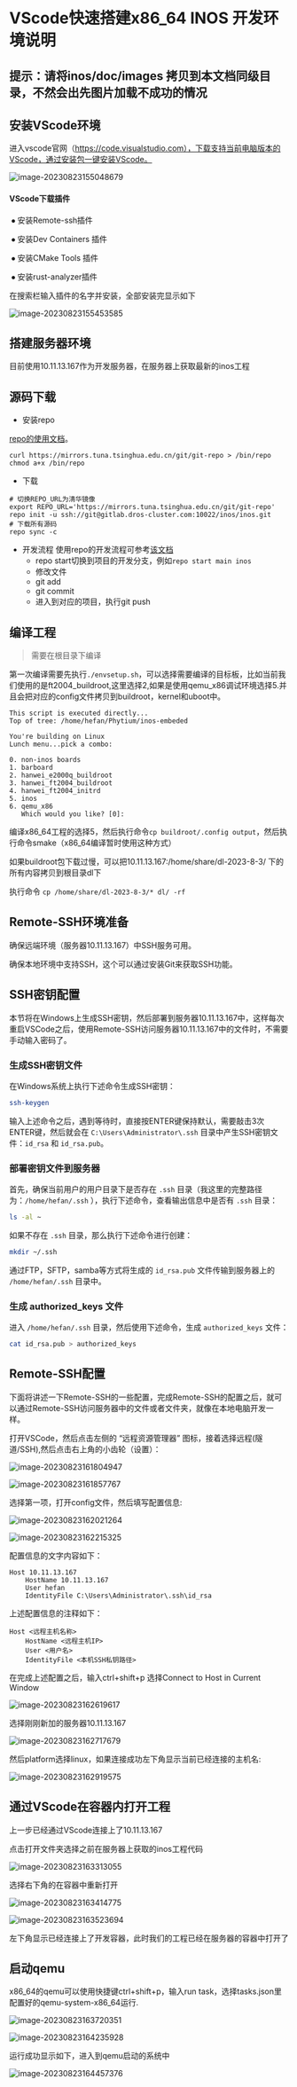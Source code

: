 # VScode快速搭建x86_64 INOS 开发环境说明

## 提示：请将inos/doc/images 拷贝到本文档同级目录，不然会出先图片加载不成功的情况

## 安装VScode环境

进入vscode官网（https://code.visualstudio.com），下载支持当前电脑版本的VScode，通过安装包一键安装VScode。

![image-20230823155048679](images/image-20230823155048679.png)

#### VScode下载插件

​	⦁ 安装Remote-ssh插件 

​	⦁ 安装Dev Containers 插件

​	⦁ 安装CMake Tools 插件

​	⦁ 安装rust-analyzer插件 

在搜索栏输入插件的名字并安装，全部安装完显示如下

![image-20230823155453585](images/image-20230823155453585.png)

## 搭建服务器环境

目前使用10.11.13.167作为开发服务器，在服务器上获取最新的inos工程

## 源码下载

- 安装repo

[repo的使用文档](https://source.android.com/docs/setup/create/repo?hl=zh-cn)。

```plaintext
curl https://mirrors.tuna.tsinghua.edu.cn/git/git-repo > /bin/repo
chmod a+x /bin/repo
```



- 下载

```plaintext
# 切换REPO_URL为清华镜像
export REPO_URL='https://mirrors.tuna.tsinghua.edu.cn/git/git-repo'
repo init -u ssh://git@gitlab.dros-cluster.com:10022/inos/inos.git
# 下载所有源码
repo sync -c
```



- 开发流程 使用repo的开发流程可参考[该文档](https://source.android.com/docs/setup/create/coding-tasks?hl=zh-cn)
  - repo start切换到项目的开发分支，例如`repo start main inos`
  - 修改文件
  - git add
  - git commit
  - 进入到对应的项目，执行git push

## 编译工程

> 需要在根目录下编译

第一次编译需要先执行`./envsetup.sh`，可以选择需要编译的目标板，比如当前我们使用的是ft2004_buildroot,这里选择2,如果是使用qemu_x86调试环境选择5.并且会把对应的config文件拷贝到buildroot，kernel和uboot中。

```plaintext
This script is executed directly...
Top of tree: /home/hefan/Phytium/inos-embeded

You're building on Linux
Lunch menu...pick a combo:

0. non-inos boards
1. barboard
2. hanwei_e2000q_buildroot
3. hanwei_ft2004_buildroot
4. hanwei_ft2004_initrd
5. inos
6. qemu_x86
   Which would you like? [0]:
```

编译x86_64工程的选择5，然后执行命令`cp buildroot/.config output`，然后执行命令smake（x86_64编译暂时使用这种方式）

如果buildroot包下载过慢，可以把10.11.13.167:/home/share/dl-2023-8-3/ 下的所有内容拷贝到根目录dl下

执行命令 `cp /home/share/dl-2023-8-3/* dl/ -rf`

## Remote-SSH环境准备

确保远端环境（服务器10.11.13.167）中SSH服务可用。

确保本地环境中支持SSH，这个可以通过安装Git来获取SSH功能。

## SSH密钥配置

本节将在Windows上生成SSH密钥，然后部署到服务器10.11.13.167中，这样每次重启VSCode之后，使用Remote-SSH访问服务器10.11.13.167中的文件时，不需要手动输入密码了。

### 生成SSH密钥文件

在Windows系统上执行下述命令生成SSH密钥：

```bash
ssh-keygen
```

输入上述命令之后，遇到等待时，直接按ENTER键保持默认，需要敲击3次ENTER键，然后就会在 `C:\Users\Administrator\.ssh` 目录中产生SSH密钥文件：`id_rsa` 和 `id_rsa.pub`。

### 部署密钥文件到服务器

首先，确保当前用户的用户目录下是否存在 `.ssh` 目录（我这里的完整路径为：`/home/hefan/.ssh` ），执行下述命令，查看输出信息中是否有 `.ssh` 目录：

```bash
ls -al ~
```

如果不存在 `.ssh` 目录，那么执行下述命令进行创建：

```bash
mkdir ~/.ssh
```

通过FTP，SFTP，samba等方式将生成的 `id_rsa.pub` 文件传输到服务器上的 `/home/hefan/.ssh` 目录中。

### 生成 authorized_keys 文件

进入 `/home/hefan/.ssh` 目录，然后使用下述命令，生成 `authorized_keys` 文件：

```bash
cat id_rsa.pub > authorized_keys
```

## Remote-SSH配置

下面将讲述一下Remote-SSH的一些配置，完成Remote-SSH的配置之后，就可以通过Remote-SSH访问服务器中的文件或者文件夹，就像在本地电脑开发一样。

打开VSCode，然后点击左侧的 “远程资源管理器” 图标，接着选择远程(隧道/SSH),然后点击右上角的小齿轮（设置）：

![image-20230823161804947](images/image-20230823161804947.png)

![image-20230823161857767](images/image-20230823161857767.png)

选择第一项，打开config文件，然后填写配置信息:

![image-20230823162021264](images/image-20230823162021264.png)

![image-20230823162215325](images/image-20230823162215325.png)

配置信息的文字内容如下：

```text
Host 10.11.13.167
    HostName 10.11.13.167
    User hefan
    IdentityFile C:\Users\Administrator\.ssh\id_rsa
```

上述配置信息的注释如下：

```text
Host <远程主机名称>
    HostName <远程主机IP>
    User <用户名>
    IdentityFile <本机SSH私钥路径>
```

在完成上述配置之后，输入ctrl+shift+p 选择Connect to Host in Current Window

![image-20230823162619617](images/image-20230823162619617.png)

选择刚刚新加的服务器10.11.13.167

![image-20230823162717679](images/image-20230823162717679.png)

然后platform选择linux，如果连接成功左下角显示当前已经连接的主机名:

![image-20230823162919575](images/image-20230823162919575.png)

## 通过VScode在容器内打开工程

上一步已经通过VScode连接上了10.11.13.167

点击打开文件夹选择之前在服务器上获取的inos工程代码

![image-20230823163313055](images/image-20230823163313055.png)

选择右下角的在容器中重新打开

![image-20230823163414775](images/image-20230823163414775.png)

![image-20230823163523694](images/image-20230823163523694.png)

左下角显示已经连接上了开发容器，此时我们的工程已经在服务器的容器中打开了

## 启动qemu

x86_64的qemu可以使用快捷键ctrl+shift+p，输入run task，选择tasks.json里配置好的qemu-system-x86_64运行.

![image-20230823163720351](images/image-20230823163720351.png)

![image-20230823164235928](images/image-20230823164235928.png)

运行成功显示如下，进入到qemu启动的系统中

![image-20230823164457376](images/image-20230823164457376.png)
